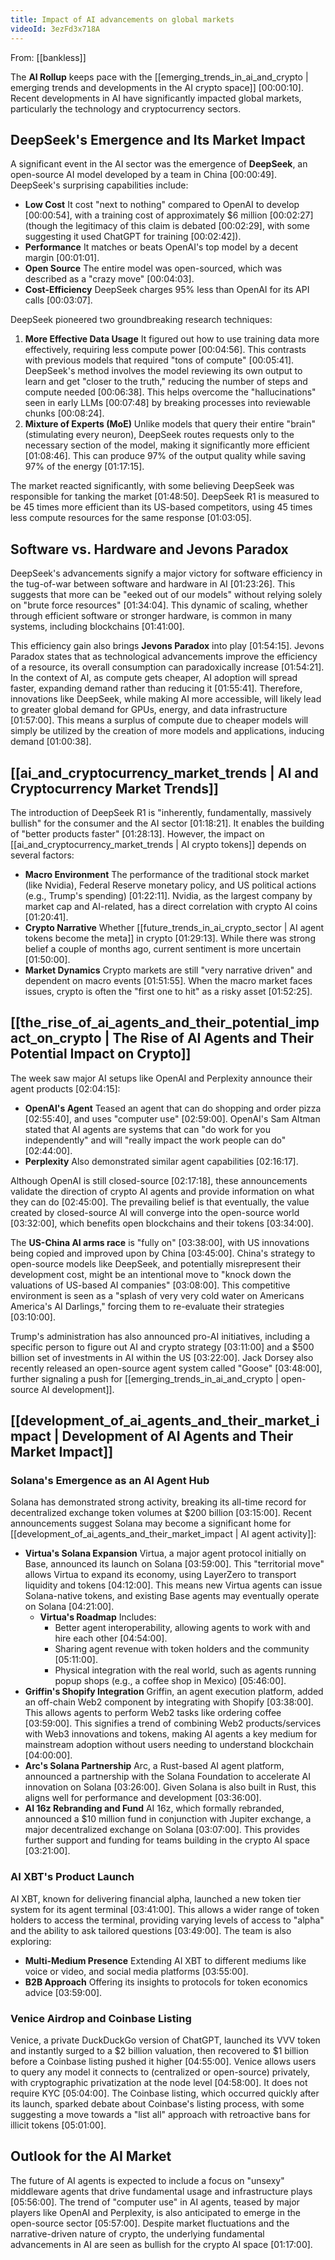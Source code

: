 ```yaml
---
title: Impact of AI advancements on global markets
videoId: 3ezFd3x718A
---
```


From: [[bankless]] <br/> 

The **AI Rollup** keeps pace with the [[emerging_trends_in_ai_and_crypto | emerging trends and developments in the AI crypto space]] <a class="yt-timestamp" data-t="00:00:10">[00:00:10]</a>. Recent developments in AI have significantly impacted global markets, particularly the technology and cryptocurrency sectors.

## DeepSeek's Emergence and Its Market Impact

A significant event in the AI sector was the emergence of **DeepSeek**, an open-source AI model developed by a team in China <a class="yt-timestamp" data-t="00:00:49">[00:00:49]</a>. DeepSeek's surprising capabilities include:
*   **Low Cost** It cost "next to nothing" compared to OpenAI to develop <a class="yt-timestamp" data-t="00:00:54">[00:00:54]</a>, with a training cost of approximately $6 million <a class="yt-timestamp" data-t="00:02:27">[00:02:27]</a> (though the legitimacy of this claim is debated <a class="yt-timestamp" data-t="00:02:29">[00:02:29]</a>, with some suggesting it used ChatGPT for training <a class="yt-timestamp" data-t="00:02:42">[00:02:42]</a>).
*   **Performance** It matches or beats OpenAI's top model by a decent margin <a class="yt-timestamp" data-t="00:01:01">[00:01:01]</a>.
*   **Open Source** The entire model was open-sourced, which was described as a "crazy move" <a class="yt-timestamp" data-t="00:04:03">[00:04:03]</a>.
*   **Cost-Efficiency** DeepSeek charges 95% less than OpenAI for its API calls <a class="yt-timestamp" data-t="00:03:07">[00:03:07]</a>.

DeepSeek pioneered two groundbreaking research techniques:
1.  **More Effective Data Usage** It figured out how to use training data more effectively, requiring less compute power <a class="yt-timestamp" data-t="00:04:56">[00:04:56]</a>. This contrasts with previous models that required "tons of compute" <a class="yt-timestamp" data-t="00:05:41">[00:05:41]</a>. DeepSeek's method involves the model reviewing its own output to learn and get "closer to the truth," reducing the number of steps and compute needed <a class="yt-timestamp" data-t="00:06:38">[00:06:38]</a>. This helps overcome the "hallucinations" seen in early LLMs <a class="yt-timestamp" data-t="00:07:48">[00:07:48]</a> by breaking processes into reviewable chunks <a class="yt-timestamp" data-t="00:08:24">[00:08:24]</a>.
2.  **Mixture of Experts (MoE)** Unlike models that query their entire "brain" (stimulating every neuron), DeepSeek routes requests only to the necessary section of the model, making it significantly more efficient <a class="yt-timestamp" data-t="01:08:46">[01:08:46]</a>. This can produce 97% of the output quality while saving 97% of the energy <a class="yt-timestamp" data-t="01:17:15">[01:17:15]</a>.

The market reacted significantly, with some believing DeepSeek was responsible for tanking the market <a class="yt-timestamp" data-t="01:48:50">[01:48:50]</a>. DeepSeek R1 is measured to be 45 times more efficient than its US-based competitors, using 45 times less compute resources for the same response <a class="yt-timestamp" data-t="01:03:05">[01:03:05]</a>.

## Software vs. Hardware and Jevons Paradox

DeepSeek's advancements signify a major victory for software efficiency in the tug-of-war between software and hardware in AI <a class="yt-timestamp" data-t="01:23:26">[01:23:26]</a>. This suggests that more can be "eeked out of our models" without relying solely on "brute force resources" <a class="yt-timestamp" data-t="01:34:04">[01:34:04]</a>. This dynamic of scaling, whether through efficient software or stronger hardware, is common in many systems, including blockchains <a class="yt-timestamp" data-t="01:41:00">[01:41:00]</a>.

This efficiency gain also brings **Jevons Paradox** into play <a class="yt-timestamp" data-t="01:54:15">[01:54:15]</a>. Jevons Paradox states that as technological advancements improve the efficiency of a resource, its overall consumption can paradoxically increase <a class="yt-timestamp" data-t="01:54:21">[01:54:21]</a>. In the context of AI, as compute gets cheaper, AI adoption will spread faster, expanding demand rather than reducing it <a class="yt-timestamp" data-t="01:55:41">[01:55:41]</a>. Therefore, innovations like DeepSeek, while making AI more accessible, will likely lead to greater global demand for GPUs, energy, and data infrastructure <a class="yt-timestamp" data-t="01:57:00">[01:57:00]</a>. This means a surplus of compute due to cheaper models will simply be utilized by the creation of more models and applications, inducing demand <a class="yt-timestamp" data-t="01:00:38">[01:00:38]</a>.

## [[ai_and_cryptocurrency_market_trends | AI and Cryptocurrency Market Trends]]

The introduction of DeepSeek R1 is "inherently, fundamentally, massively bullish" for the consumer and the AI sector <a class="yt-timestamp" data-t="01:18:21">[01:18:21]</a>. It enables the building of "better products faster" <a class="yt-timestamp" data-t="01:28:13">[01:28:13]</a>. However, the impact on [[ai_and_cryptocurrency_market_trends | AI crypto tokens]] depends on several factors:
*   **Macro Environment** The performance of the traditional stock market (like Nvidia), Federal Reserve monetary policy, and US political actions (e.g., Trump's spending) <a class="yt-timestamp" data-t="01:22:11">[01:22:11]</a>. Nvidia, as the largest company by market cap and AI-related, has a direct correlation with crypto AI coins <a class="yt-timestamp" data-t="01:20:41">[01:20:41]</a>.
*   **Crypto Narrative** Whether [[future_trends_in_ai_crypto_sector | AI agent tokens become the meta]] in crypto <a class="yt-timestamp" data-t="01:29:13">[01:29:13]</a>. While there was strong belief a couple of months ago, current sentiment is more uncertain <a class="yt-timestamp" data-t="01:50:00">[01:50:00]</a>.
*   **Market Dynamics** Crypto markets are still "very narrative driven" and dependent on macro events <a class="yt-timestamp" data-t="01:51:55">[01:51:55]</a>. When the macro market faces issues, crypto is often the "first one to hit" as a risky asset <a class="yt-timestamp" data-t="01:52:25">[01:52:25]</a>.

## [[the_rise_of_ai_agents_and_their_potential_impact_on_crypto | The Rise of AI Agents and Their Potential Impact on Crypto]]

The week saw major AI setups like OpenAI and Perplexity announce their agent products <a class="yt-timestamp" data-t="02:04:15">[02:04:15]</a>:
*   **OpenAI's Agent** Teased an agent that can do shopping and order pizza <a class="yt-timestamp" data-t="02:55:40">[02:55:40]</a>, and uses "computer use" <a class="yt-timestamp" data-t="02:59:00">[02:59:00]</a>. OpenAI's Sam Altman stated that AI agents are systems that can "do work for you independently" and will "really impact the work people can do" <a class="yt-timestamp" data-t="02:44:00">[02:44:00]</a>.
*   **Perplexity** Also demonstrated similar agent capabilities <a class="yt-timestamp" data-t="02:16:17">[02:16:17]</a>.

Although OpenAI is still closed-source <a class="yt-timestamp" data-t="02:17:18">[02:17:18]</a>, these announcements validate the direction of crypto AI agents and provide information on what they can do <a class="yt-timestamp" data-t="02:45:00">[02:45:00]</a>. The prevailing belief is that eventually, the value created by closed-source AI will converge into the open-source world <a class="yt-timestamp" data-t="03:32:00">[03:32:00]</a>, which benefits open blockchains and their tokens <a class="yt-timestamp" data-t="03:34:00">[03:34:00]</a>.

The **US-China AI arms race** is "fully on" <a class="yt-timestamp" data-t="03:38:00">[03:38:00]</a>, with US innovations being copied and improved upon by China <a class="yt-timestamp" data-t="03:45:00">[03:45:00]</a>. China's strategy to open-source models like DeepSeek, and potentially misrepresent their development cost, might be an intentional move to "knock down the valuations of US-based AI companies" <a class="yt-timestamp" data-t="03:08:00">[03:08:00]</a>. This competitive environment is seen as a "splash of very very cold water on Americans America's AI Darlings," forcing them to re-evaluate their strategies <a class="yt-timestamp" data-t="03:10:00">[03:10:00]</a>.

Trump's administration has also announced pro-AI initiatives, including a specific person to figure out AI and crypto strategy <a class="yt-timestamp" data-t="03:11:00">[03:11:00]</a> and a $500 billion set of investments in AI within the US <a class="yt-timestamp" data-t="03:22:00">[03:22:00]</a>. Jack Dorsey also recently released an open-source agent system called "Goose" <a class="yt-timestamp" data-t="03:48:00">[03:48:00]</a>, further signaling a push for [[emerging_trends_in_ai_and_crypto | open-source AI development]].

## [[development_of_ai_agents_and_their_market_impact | Development of AI Agents and Their Market Impact]]

### Solana's Emergence as an AI Agent Hub

Solana has demonstrated strong activity, breaking its all-time record for decentralized exchange token volumes at $200 billion <a class="yt-timestamp" data-t="03:15:00">[03:15:00]</a>. Recent announcements suggest Solana may become a significant home for [[development_of_ai_agents_and_their_market_impact | AI agent activity]]:

*   **Virtua's Solana Expansion** Virtua, a major agent protocol initially on Base, announced its launch on Solana <a class="yt-timestamp" data-t="03:59:00">[03:59:00]</a>. This "territorial move" allows Virtua to expand its economy, using LayerZero to transport liquidity and tokens <a class="yt-timestamp" data-t="04:12:00">[04:12:00]</a>. This means new Virtua agents can issue Solana-native tokens, and existing Base agents may eventually operate on Solana <a class="yt-timestamp" data-t="04:21:00">[04:21:00]</a>.
    *   **Virtua's Roadmap** Includes:
        *   Better agent interoperability, allowing agents to work with and hire each other <a class="yt-timestamp" data-t="04:54:00">[04:54:00]</a>.
        *   Sharing agent revenue with token holders and the community <a class="yt-timestamp" data-t="05:11:00">[05:11:00]</a>.
        *   Physical integration with the real world, such as agents running popup shops (e.g., a coffee shop in Mexico) <a class="yt-timestamp" data-t="05:46:00">[05:46:00]</a>.
*   **Griffin's Shopify Integration** Griffin, an agent execution platform, added an off-chain Web2 component by integrating with Shopify <a class="yt-timestamp" data-t="03:38:00">[03:38:00]</a>. This allows agents to perform Web2 tasks like ordering coffee <a class="yt-timestamp" data-t="03:59:00">[03:59:00]</a>. This signifies a trend of combining Web2 products/services with Web3 innovations and tokens, making AI agents a key medium for mainstream adoption without users needing to understand blockchain <a class="yt-timestamp" data-t="04:00:00">[04:00:00]</a>.
*   **Arc's Solana Partnership** Arc, a Rust-based AI agent platform, announced a partnership with the Solana Foundation to accelerate AI innovation on Solana <a class="yt-timestamp" data-t="03:26:00">[03:26:00]</a>. Given Solana is also built in Rust, this aligns well for performance and development <a class="yt-timestamp" data-t="03:36:00">[03:36:00]</a>.
*   **AI 16z Rebranding and Fund** AI 16z, which formally rebranded, announced a $10 million fund in conjunction with Jupiter exchange, a major decentralized exchange on Solana <a class="yt-timestamp" data-t="03:07:00">[03:07:00]</a>. This provides further support and funding for teams building in the crypto AI space <a class="yt-timestamp" data-t="03:21:00">[03:21:00]</a>.

### AI XBT's Product Launch

AI XBT, known for delivering financial alpha, launched a new token tier system for its agent terminal <a class="yt-timestamp" data-t="03:41:00">[03:41:00]</a>. This allows a wider range of token holders to access the terminal, providing varying levels of access to "alpha" and the ability to ask tailored questions <a class="yt-timestamp" data-t="03:49:00">[03:49:00]</a>. The team is also exploring:
*   **Multi-Medium Presence** Extending AI XBT to different mediums like voice or video, and social media platforms <a class="yt-timestamp" data-t="03:55:00">[03:55:00]</a>.
*   **B2B Approach** Offering its insights to protocols for token economics advice <a class="yt-timestamp" data-t="03:59:00">[03:59:00]</a>.

### Venice Airdrop and Coinbase Listing

Venice, a private DuckDuckGo version of ChatGPT, launched its VVV token and instantly surged to a $2 billion valuation, then recovered to $1 billion before a Coinbase listing pushed it higher <a class="yt-timestamp" data-t="04:55:00">[04:55:00]</a>. Venice allows users to query any model it connects to (centralized or open-source) privately, with cryptographic privatization at the node level <a class="yt-timestamp" data-t="04:58:00">[04:58:00]</a>. It does not require KYC <a class="yt-timestamp" data-t="05:04:00">[05:04:00]</a>. The Coinbase listing, which occurred quickly after its launch, sparked debate about Coinbase's listing process, with some suggesting a move towards a "list all" approach with retroactive bans for illicit tokens <a class="yt-timestamp" data-t="05:01:00">[05:01:00]</a>.

## Outlook for the AI Market

The future of AI agents is expected to include a focus on "unsexy" middleware agents that drive fundamental usage and infrastructure plays <a class="yt-timestamp" data-t="05:56:00">[05:56:00]</a>. The trend of "computer use" in AI agents, teased by major players like OpenAI and Perplexity, is also anticipated to emerge in the open-source sector <a class="yt-timestamp" data-t="05:57:00">[05:57:00]</a>. Despite market fluctuations and the narrative-driven nature of crypto, the underlying fundamental advancements in AI are seen as bullish for the crypto AI space <a class="yt-timestamp" data-t="01:17:00">[01:17:00]</a>.